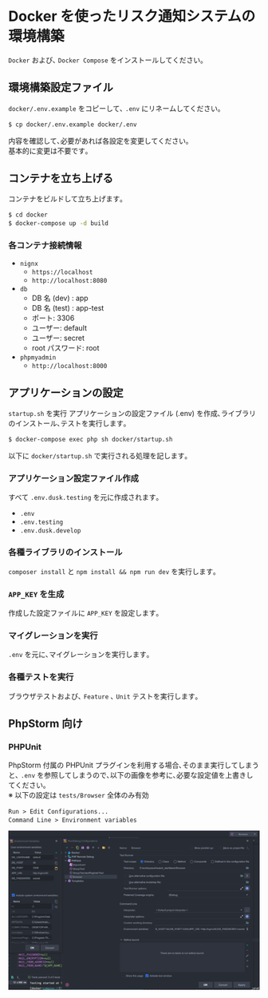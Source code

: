 # Docker を使ったリスク通知システムの環境構築

`Docker` および､ `Docker Compose` をインストールしてください｡  

## 環境構築設定ファイル

`docker/.env.example` をコピーして､ `.env` にリネームしてください｡  

```bash
$ cp docker/.env.example docker/.env
```

内容を確認して､必要があれば各設定を変更してください｡  
基本的に変更は不要です｡  

## コンテナを立ち上げる

コンテナをビルドして立ち上げます｡  

```bash
$ cd docker
$ docker-compose up -d build
```

### 各コンテナ接続情報

- `nignx`
  - `https://localhost`
  - `http://localhost:8080`
- `db`
  - DB 名 (dev) : app
  - DB 名 (test) : app-test
  - ポート: 3306
  - ユーザー: default
  - ユーザー: secret
  - root パスワード: root
- `phpmyadmin`
  - `http://localhost:8000`

## アプリケーションの設定

`startup.sh` を実行
アプリケーションの設定ファイル (.env) を作成､ライブラリのインストール､テストを実行します｡  

```bash
$ docker-compose exec php sh docker/startup.sh
```

以下に `docker/startup.sh` で実行される処理を記します｡  

### アプリケーション設定ファイル作成

すべて `.env.dusk.testing` を元に作成されます｡  

- `.env`
- `.env.testing`
- `.env.dusk.develop`

### 各種ライブラリのインストール

`composer install` と `npm install && npm run dev` を実行します｡  

### `APP_KEY` を生成

作成した設定ファイルに `APP_KEY` を設定します｡  

### マイグレーションを実行

`.env` を元に､マイグレーションを実行します｡  

### 各種テストを実行

ブラウザテストおよび､ `Feature` ､ `Unit` テストを実行します｡  

## PhpStorm 向け

### PHPUnit 

PhpStorm 付属の PHPUnit プラグインを利用する場合､そのまま実行してしまうと､ `.env` を参照してしまうので､以下の画像を参考に､必要な設定値を上書きしてください｡  
※ 以下の設定は `tests/Browser` 全体のみ有効

`Run > Edit Configurations...`  
`Command Line > Environment variables`  

![](./images/phpstorm_phpunit1.png)






